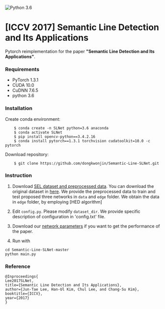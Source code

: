 ![Python 3.6](https://img.shields.io/badge/python-3.6-green.svg)

# [ICCV 2017] Semantic Line Detection and Its Applications

<!--
![IVOS Image](Overall_Network.png)

\\[[Project page]](https://openreview.net/forum?id=bo_lWt_aA)
\\[[arXiv]](https://arxiv.org/abs/2007.08139)
-->

Pytorch reimplementation for the paper **"Semantic Line Detection and Its Applications"**.

### Requirements
- PyTorch 1.3.1
- CUDA 10.0
- CuDNN 7.6.5
- python 3.6

### Installation
Create conda environment:
```
    $ conda create -n SLNet python=3.6 anaconda
    $ conda activate SLNet
    $ pip install opencv-python==3.4.2.16
    $ conda install pytorch==1.3.1 torchvision cudatoolkit=10.0 -c pytorch
```

Download repository:
```
    $ git clone https://github.com/dongkwonjin/Semantic-Line-SLNet.git
```
### Instruction

1. Download [SEL dataset and preprocessed data](https://drive.google.com/file/d/1jk43D2wHdF84TfoAUbWjZWenVYnpcD4o/view?usp=sharing). You can download the original dataset in [here](http://mcl.korea.ac.kr/research/Submitted/jtlee_slnet/ICCV2017_JTLEE_dataset.7z). We provide the preprocessed data to train and test proposed three networks in ```data``` and ```edge``` folder. We obtain the data in  ```edge``` folder, by employing [HED algorithm]

2. Edit `config.py`. Please modify ```dataset_dir```. We provide specific description of configuration in 'config.txt' file.

3. Download our [network parameters](https://drive.google.com/file/d/1jrcu3R90U9XeG-jpOWIcoXcHimPsIaV-/view?usp=sharing) if you want to get the performance of the paper.


3. Run with 
```
cd Semantic-Line-SLNet-master
python main.py
```



### Reference
```
@Inproceedings{
Lee2017SLNet,
title={Semantic Line Detection and Its Applications},
author={Jun-Tae Lee, Han-Ul Kim, Chul Lee, and Chang-Su Kim},
booktitle={ICCV},
year={2017}
}
```
